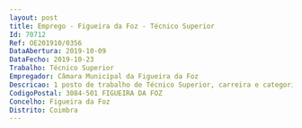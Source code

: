 ```yaml
--- 
layout: post
title: Emprego - Figueira da Foz - Técnico Superior
Id: 70712
Ref: OE201910/0356
DataAbertura: 2019-10-09
DataFecho: 2019-10-23
Trabalho: Técnico Superior
Empregador: Câmara Municipal da Figueira da Foz
Descricao: 1 posto de trabalho de Técnico Superior, carreira e categoria de Técnico Superior, área de Engenharia Florestal, compete exercer as seguintes funções, no Gabinete Técnico Florestal Serviço Municipal de Proteção Civil    Planear a gestão de combustível  coadjuvar a Comissão Municipal da Defesa da Floresta e informar os processos de licenciamento, que lhe são remetidos, no âmbito dos condicionalismos à edificação, através do Decreto lei n.º 124 2006, de 26 de junho, na sua redação atual  prestar informação aos munícipes, no domínio dos instrumentos de defesa da floresta (Plano Municipal de Defesa da Floresta Contra Incêndios, Plano Diretor Municipal, Programa Regional de Ordenamento Florestal, entre outros)  emitir de pareceres, na esfera do Regime Jurídico de Ações de Arborização e Rearborização  elaborar anualmente o Programa Operacional do Plano Municipal de Defesa da Floresta Contra Incêndios  proceder à centralização de informação e ao registo cartográfico das ações de gestão de combustível no concelho  elaborar propostas a candidaturas, a financiamentos nacionais e comunitários, de âmbito florestal e rural e posterior acompanhamento das respetivas ações  supervisionar as obras subcontratadas, no domínio da DFCI – Defesa da Floresta Contra Incêndios  manter atualizada a informação nas plataformas do ICNF   Instituto da Conservação da Natureza e Florestas, no âmbito da DFCI  atendimento aos munícipes para esclarecimento da legislação, bem como sensibilização da população in loco para a importância da gestão de combustível e boas práticas florestais  elaborar conteúdos, para ajudar as Juntas de Freguesia a informar, sobre a gestão florestal  apoio ao Serviço Municipal de Proteção Civil  Cooperação com outras entidades, nomeadamente, a CIM RC, na figura do Gabinete Técnico Florestal Intermunicipal, ZIF Mondego, entre outras  iniciar a fiscalização do cumprimento dos pareceres dados, no âmbito das arborizações rearborizações, in loco, e a revisão do Programa Municipal de Emergência  Gerir equipas operacionais  e Emitir pareceres e proceder à execução de medidas de proteção fitossanitária.
CodigoPostal: 3084-501 FIGUEIRA DA FOZ
Concelho: Figueira da Foz
Distrito: Coimbra
--- 
```

